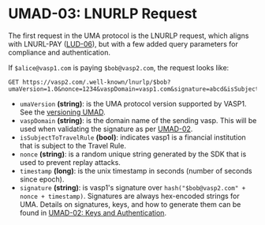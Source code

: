 # UMAD-03: LNURLP Request

The first request in the UMA protocol is the LNURLP request, which aligns with LNURL-PAY
([LUD-06](https://github.com/lnurl/luds/blob/luds/06.md)), but with a few added query parameters for compliance and
authentication.

If `$alice@vasp1.com` is paying `$bob@vasp2.com`, the request looks like:

```http
GET https://vasp2.com/.well-known/lnurlp/$bob?umaVersion=1.0&nonce=1234&vaspDomain=vasp1.com&signature=abcd&isSubjectToTravelRule=true&timestamp=12345678
```

- `umaVersion` **(string)**: is the UMA protocol version supported by VASP1. See the [versioning UMAD](/umad-08-versioning.md).
- `vaspDomain` **(string)**: is the domain name of the sending vasp. This will be used when validating the signature as
per [UMAD-02](/umad-02-keys-and-authentication.md).
- `isSubjectToTravelRule` **(bool)**: indicates vasp1 is a financial institution that is subject to the Travel Rule.
- `nonce` **(string)**: is a random unique string generated by the SDK that is used to prevent replay attacks.
- `timestamp` **(long)**: is the unix timestamp in seconds (number of seconds since epoch).
- `signature` **(string)**: is vasp1's signature over `hash("$bob@vasp2.com" + nonce + timestamp)`. Signatures are
always hex-encoded strings for UMA. Details on signatures, keys, and how to generate them can be found in
[UMAD-02: Keys and Authentication](/umad-02-keys-and-authentication.md).
